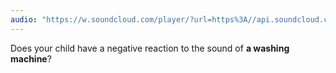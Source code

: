 ```yaml
---
audio: "https://w.soundcloud.com/player/?url=https%3A//api.soundcloud.com/tracks/1406300524%3Fsecret_token%3Ds-flc7Wmbzxad&color=%23ff5500&auto_play=true&hide_related=false&show_comments=true&show_user=true&show_reposts=false&show_teaser=true&visual=true"
---
```


Does your child have a negative reaction to the sound of <strong>a washing machine</strong>?